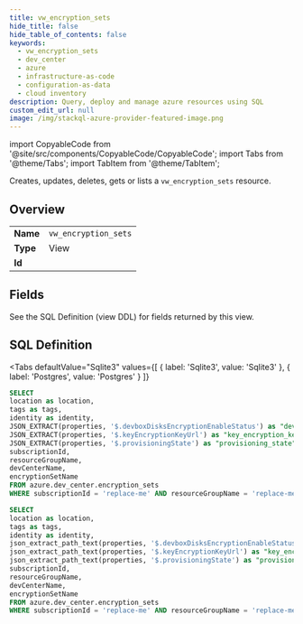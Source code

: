 ```yaml
--- 
title: vw_encryption_sets
hide_title: false
hide_table_of_contents: false
keywords:
  - vw_encryption_sets
  - dev_center
  - azure
  - infrastructure-as-code
  - configuration-as-data
  - cloud inventory
description: Query, deploy and manage azure resources using SQL
custom_edit_url: null
image: /img/stackql-azure-provider-featured-image.png
---
```


import CopyableCode from '@site/src/components/CopyableCode/CopyableCode';
import Tabs from '@theme/Tabs';
import TabItem from '@theme/TabItem';

Creates, updates, deletes, gets or lists a <code>vw_encryption_sets</code> resource.

## Overview
<table><tbody>
<tr><td><b>Name</b></td><td><code>vw_encryption_sets</code></td></tr>
<tr><td><b>Type</b></td><td>View</td></tr>
<tr><td><b>Id</b></td><td><CopyableCode code="azure.dev_center.vw_encryption_sets" /></td></tr>
</tbody></table>

## Fields

See the SQL Definition (view DDL) for fields returned by this view.

## SQL Definition

<Tabs
defaultValue="Sqlite3"
values={[
{ label: 'Sqlite3', value: 'Sqlite3' },
{ label: 'Postgres', value: 'Postgres' }
]}
>
<TabItem value="Sqlite3">

```sql
SELECT
location as location,
tags as tags,
identity as identity,
JSON_EXTRACT(properties, '$.devboxDisksEncryptionEnableStatus') as "devbox_disks_encryption_enable_status",
JSON_EXTRACT(properties, '$.keyEncryptionKeyUrl') as "key_encryption_key_url",
JSON_EXTRACT(properties, '$.provisioningState') as "provisioning_state",
subscriptionId,
resourceGroupName,
devCenterName,
encryptionSetName
FROM azure.dev_center.encryption_sets
WHERE subscriptionId = 'replace-me' AND resourceGroupName = 'replace-me' AND devCenterName = 'replace-me';
```

</TabItem>
<TabItem value="Postgres">

```sql
SELECT
location as location,
tags as tags,
identity as identity,
json_extract_path_text(properties, '$.devboxDisksEncryptionEnableStatus') as "devbox_disks_encryption_enable_status",
json_extract_path_text(properties, '$.keyEncryptionKeyUrl') as "key_encryption_key_url",
json_extract_path_text(properties, '$.provisioningState') as "provisioning_state",
subscriptionId,
resourceGroupName,
devCenterName,
encryptionSetName
FROM azure.dev_center.encryption_sets
WHERE subscriptionId = 'replace-me' AND resourceGroupName = 'replace-me' AND devCenterName = 'replace-me';
```

</TabItem>
</Tabs>
